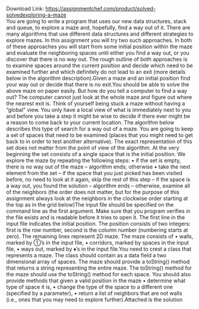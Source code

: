 Download Link: https://assignmentchef.com/product/solved-solvedexploring-a-maze
<br>
You are going to write a program that uses our new data structures, stack and queue, to explore a maze and, hopefully, find a way out of it. There are many algorithms that use different data structures and different strategies to explore mazes. In this assignment you will try two such approaches. In both of these approaches you will start from some initial position within the maze and evaluate the neighboring spaces until either you find a way out, or you discover that there is no way out. The rough outline of both approaches is to examine spaces around the current position and decide which need to be examined further and which definitely do not lead to an exit (more details below in the algorithm description).Given a maze and an initial position find your way out or decide that there is no exit.You should be able to solve the above maze on paper easily. But how do you tell a computer to find a way out? The computer cannot just look at the whole maze and figure out where the nearest exit is. Think of yourself being stuck a maze without having a ”global” view. You only have a local view of what is immediately next to you and before you take a step it might be wise to decide if there ever might be a reason to come back to your current location. The algorithm below describes this type of search for a way out of a maze. You are going to keep a set of spaces that need to be examined (places that you might need to get back to in order to test another alternative). The exact representation of this set does not matter from the point of view of the algorithm. At the very beginning the set consists of a single space that is the initial position. We explore the maze by repeating the following steps: • if the set is empty, there is no way out of the maze – algorithm ends; otherwise • take the next element from the set – if the space that you just picked has been visited before, no need to look at it again, skip the rest of this step – if the space is a way out, you found the solution – algorithm ends – otherwise, examine all of the neighbors (the order does not matter, but for the purpose of this assignment always look at the neighbors in the clockwise order starting at the top as in the grid below)The input file should be specified on the command line as the first argument. Make sure that you program verifies in the file exists and is readable before it tries to open it. The first line in the input file indicates the initial position. The position consists of two integers: first is the row number, second is the column number (numbering starts at zero). The remaining lines represent 2D maze. The maze consists of • walls, marked by ①’s in the input file, • corridors, marked by spaces in the input file, • ways out, marked by &#x2666;’s in the input file.You need to crest a class that represents a maze. The class should contain as a data field a two dimensional array of spaces. The maze should provide a toString() method that returns a string representing the entire maze. The toString() method for the maze should use the toString() method for each space. You should also provide methods that given a valid position in the maze • determine what type of space it is, • change the type of the space to a different one (specified by a parameter), • return a list of neighbors that are not walls (i.e., ones that you may need to explore further).Attached is the solution